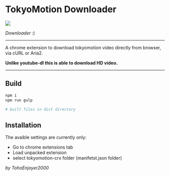 # TokyoMotion Downloader

<img src="https://i.ibb.co/j47Z9Hs/logo.gif">

*Downloader* 
:)
<hr>
A chrome extension to download tokyomotion video directly from browser, via cURL or Aria2.

**Unlike youtube-dl this is able to download HD video.**

<hr>

## Build
```sh
npm i
npm run gulp

# built files in dist directory
```

## Installation

The avaible settings are currently only:
-   Go to chrome extensions tab
-   Load unpacked extension
-   select tokyomotion-crx folder (manifetst.json folder)

*by TohoEnjoyer2000*